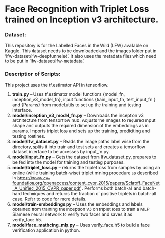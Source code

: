 # Face Recognition with Triplet Loss trained on Inception v3 architecture.


### Dataset: 
This repository is for the Labelled Faces in the Wild (LFW) available on Kaggle. This dataset needs to be downloaded and the images folder put in ‘lfw-dataset/lfw-deepfunneled’. It also uses the metadata files which need to be put in ‘lfw-dataset/lfw-metadata’.

### Description of Scripts: 

This project uses the tf.estimator API in tensorflow.

1.	__train.py__ – Uses tf.estimator model functions {model_fn, inception_v3_model_fn}, input functions {train_input_fn, test_input_fn } and {Params} from model.utils to set up the training and testing interface.
2.	__model/inception_v3_model_fn.py__ – Downloads the inception v3 architecture from tensorflow hub. Adjusts the images to required input shape and outputs the required dimension of the embeddings as in params. Imports triplet loss and sets up the training, prediciting and testing routines.
3.	__model/lfw_dataset.py__ – Reads the image paths label wise from the directory, splits it into train and test sets and creates a tensorflow dataset interface to be accesses by input_fn.py.
4.	__model/input_fn.py__ – Gets the dataset from lfw_dataset.py, prepares to be fed into the model for training and testing purposes.
5.	__model/triplet_loss.py__ – returns the triplet loss from samples by using an online (while training batch-wise) triplet mining procedure as described in https://www.cv-foundation.org/openaccess/content_cvpr_2015/papers/Schroff_FaceNet_A_Unified_2015_CVPR_paper.pdf . Performs both batch-all and batch-hard techniques and returns the fraction of positive triplets in batch-all case. Refer to code for more details.
6.	__model/train-embeddings.py__ – Uses the embeddings and labels obtained from training the inception v3 on triplet loss to train a MLP Siamese neural network to verify two faces and saves it as verify_face.h5.
7.	__model/face_mathcing_mlp.py__ – Uses verify_face.h5 to build a face verification application in python.


